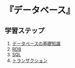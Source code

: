 # 『データベース』


## 学習ステップ

1. [データベースの基礎知識](./_/chapters/basic_knowledge_of_database.md)
1. [RDB](./_/chapters/rdb.md)
1. [SQL](./_/chapters/sql.md)
1. [トランザクション](./_/chapters/transaction.md)
